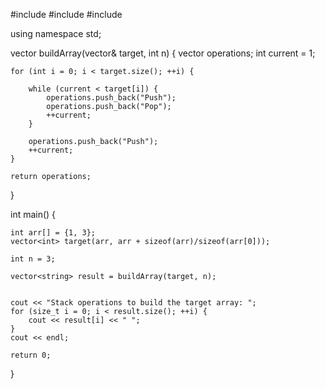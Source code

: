 #include <iostream>
#include <vector>
#include <string>

using namespace std;


vector<string> buildArray(vector<int>& target, int n) {
    vector<string> operations;
    int current = 1; 
    
    for (int i = 0; i < target.size(); ++i) {
        
        while (current < target[i]) {
            operations.push_back("Push");
            operations.push_back("Pop");
            ++current;  
        }
        
        operations.push_back("Push");
        ++current;
    }
    
    return operations;
}

int main() {
   
    int arr[] = {1, 3};  
    vector<int> target(arr, arr + sizeof(arr)/sizeof(arr[0])); 
    
    int n = 3;  
    
    vector<string> result = buildArray(target, n);
    
    
    cout << "Stack operations to build the target array: ";
    for (size_t i = 0; i < result.size(); ++i) {
        cout << result[i] << " ";
    }
    cout << endl;
    
    return 0;
}

